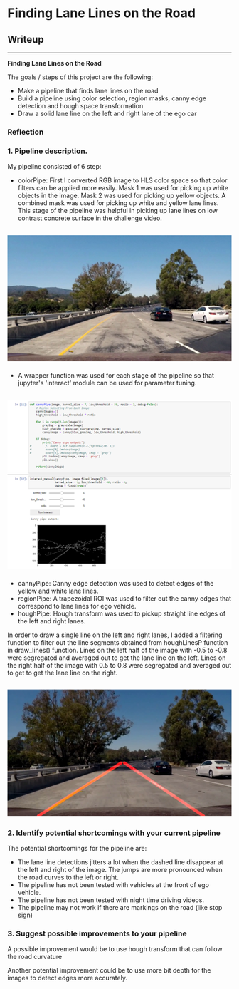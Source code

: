 # **Finding Lane Lines on the Road** 

## Writeup 
---

**Finding Lane Lines on the Road**

The goals / steps of this project are the following:
* Make a pipeline that finds lane lines on the road
* Build a pipeline using color selection, region masks, canny edge detection and hough space transformation
* Draw a solid lane line on the left and right lane of the ego car 


### Reflection

### 1. Pipeline description.

My pipeline consisted of 6 step:

* colorPipe: First I converted RGB image to HLS color space so that color filters can be applied more easily. Mask 1 was used for picking up white objects in the image. Mask 2 was used for picking up yellow objects. A combined mask was used for picking up white and yellow lane lines. This stage of the pipeline was helpful in picking up lane lines on low contrast concrete surface in the challenge video.

[//]: # (Image References)

[image2]: ./examples/challengeSnap2.jpg "Challenge Video Snapshot"

![alt text][image2]
---

* A wrapper function was used for each stage of the pipeline so that jupyter's 'interact' module can be used for parameter tuning.

[//]: # (Image References)

[image3]: ./examples/interactiveTuning.png "Interactive Tuning"

![alt text][image3]
---

* cannyPipe: Canny edge detection was used to detect edges of the yellow and white lane lines.
* regionPipe: A trapezoidal ROI was used to filter out the canny edges that correspond to lane lines for ego vehicle.
* houghPipe: Hough transform was used to pickup straight line edges of the left and right lanes.

In order to draw a single line on the left and right lanes, I added a filtering function to filter out the line segments obtained from houghLinesP function in draw_lines() function. Lines on the left half of the image with -0.5 to -0.8 were segregated and averaged out to get the lane line on the left. Lines on the right half of the image with 0.5 to 0.8 were segregated and averaged out to get to get the lane line on the right.

[//]: # (Image References)

[image4]: ./examples/challengeVideoOutput.png "Sample Output"

![alt text][image4]
---


### 2. Identify potential shortcomings with your current pipeline


The potential shortcomings for the pipeline are:
* The lane line detections jitters a lot when the dashed line disappear at the left and right of the image. The jumps are more pronounced when the road curves to the left or right.
* The pipeline has not been tested with vehicles at the front of ego vehicle.
* The pipeline has not been tested with night time driving videos.
* The pipeline may not work if there are markings on the road (like stop sign)


### 3. Suggest possible improvements to your pipeline

A possible improvement would be to use hough transform that can follow the road curvature

Another potential improvement could be to use more bit depth for the images to detect edges more accurately.
